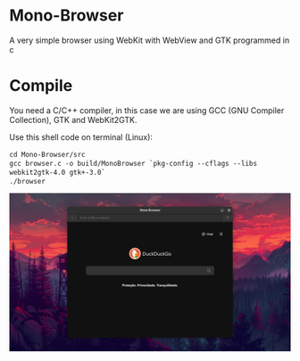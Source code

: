 # Mono-Browser
A very simple browser using WebKit with WebView and GTK programmed in c

# Compile

You need a C/C++ compiler, in this case we are using GCC (GNU Compiler Collection), GTK and WebKit2GTK.

Use this shell code on terminal (Linux):

```shell
cd Mono-Browser/src
gcc browser.c -o build/MonoBrowser `pkg-config --cflags --libs webkit2gtk-4.0 gtk+-3.0`
./browser
```

<img src="ScreenShots/browserimg.png">
